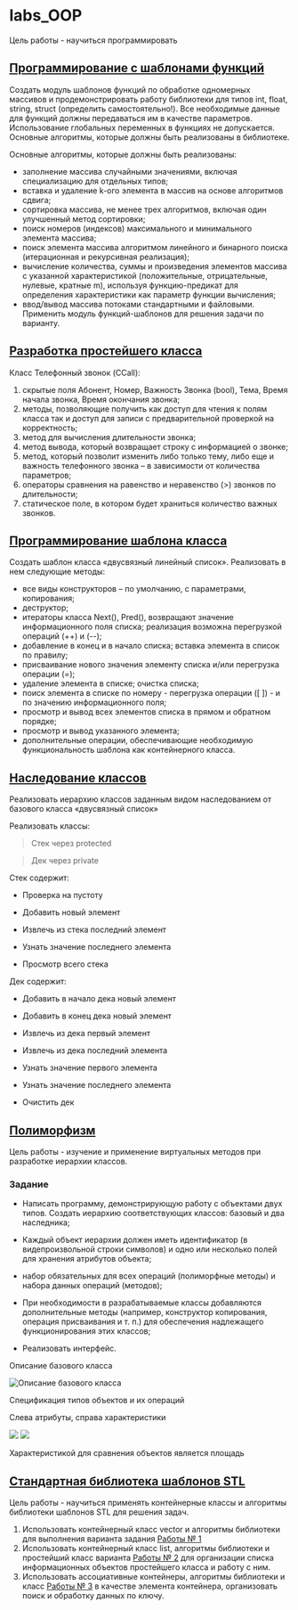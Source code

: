 # labs_OOP

Цель работы - научиться программировать

## [Программирование с шаблонами функций](https://github.com/Oktawn/labs_OOP/tree/labs_1)

Создать модуль шаблонов функций по обработке одномерных массивов и продемонстрировать работу библиотеки для типов int, float, string, struct (определить самостоятельно!). Все необходимые данные для функций должны передаваться им в качестве параметров. Использование глобальных переменных в функциях не допускается. 
Основные алгоритмы, которые должны быть реализованы в библиотеке.

Основные алгоритмы, которые должны быть реализованы:
* заполнение массива случайными значениями, включая специализацию для
отдельных типов;
* вставка и удаление k-ого элемента в массив на основе алгоритмов сдвига;
* сортировка массива, не менее трех алгоритмов, включая один
улучшенный метод сортировки;
* поиск номеров (индексов) максимального и минимального элемента
массива;
* поиск элемента массива алгоритмом линейного и бинарного поиска
(итерационная и рекурсивная реализация);
* вычисление количества, суммы и произведения элементов массива с
указанной характеристикой (положительные, отрицательные, нулевые,
кратные m), используя функцию-предикат для определения
характеристики как параметр функции вычисления;
* ввод/вывод массива потоками стандартными и файловыми.
Применить модуль функций-шаблонов для решения задачи по
варианту.


## [Разработка простейшего класса](https://github.com/Oktawn/labs_OOP/tree/labs_2)

Класс Телефонный звонок (CCall):

1) скрытые поля Абонент, Номер, Важность Звонка (bool), Тема, Время начала звонка, Время окончания звонка;
2) методы, позволяющие получить как доступ для чтения к полям класса
так и доступ для записи с предварительной проверкой на корректность;
3) метод для вычисления длительности звонка;
4) метод вывода, который возвращает строку с информацией о звонке;
5) метод, который позволит изменить либо только тему, либо еще и
важность телефонного звонка – в зависимости от количества параметров;
7) операторы сравнения на равенство и неравенство (>) звонков по длительности;
8) статическое поле, в котором будет храниться количество важных звонков.

## [Программирование шаблона класса](https://github.com/Oktawn/labs_OOP/tree/labs_3)

Создать шаблон класса «двусвязный линейный список». 
Реализовать в нем следующие методы:
* все виды конструкторов – по умолчанию, с параметрами,
копирования;
* деструктор;
* итераторы класса Next(), Pred(), возвращают значение
информационного поля списка; реализация возможна перегрузкой
операций (++) и (--);
* добавление в конец и в начало списка; вставка элемента в список по правилу;
* присваивание нового значения элементу списка и/или перегрузка операции (=);
* удаление элемента в списке; очистка списка;
* поиск элемента в списке по номеру - перегрузка операции ([ ]) - и по значению информационного поля;
* просмотр и вывод всех элементов списка в прямом и обратном порядке;
* просмотр и вывод указанного элемента;
* дополнительные операции, обеспечивающие необходимую функциональность шаблона как контейнерного класса.

## [Наследование классов](https://github.com/Oktawn/labs_OOP/tree/labs_4)

Реализовать иерархию классов заданным видом наследованием от базового класса «двусвязный список»

Реализовать классы:

> Стек через protected

> Дек через private

Стек содержит:

* Проверка на пустоту

* Добавить новый элемент
* Извлечь из стека последний элемент
* Узнать значение последнего элемента 
* Просмотр всего стека

Дек содержит:

* Добавить в начало дека новый элемент

* Добавить в конец дека новый элемент
* Извлечь из дека первый элемент
* Извлечь из дека последний элемента
* Узнать значение первого элемента 
* Узнать значение последнего элемента
* Очистить дек

## [Полиморфизм](https://github.com/Oktawn/labs_OOP/tree/labs_5)

Цель работы - изучение и применение виртуальных методов при разработке иерархии классов.

### Задание

* Написать программу, демонстрирующую работу с объектами двух типов. Создать иерархию соответствующих классов: базовый и два наследника;

* Каждый объект иерархии должен иметь идентификатор (в видепроизвольной строки символов) и одно или несколько полей для хранения атрибутов объекта;

* набор обязательных для всех операций (полиморфные методы) и набора данных операций (методов);
* При необходимости в разрабатываемые классы добавляются дополнительные методы (например, конструктор копирования, операция присваивания и т. п.) для обеспечения надлежащего функционирования этих классов;

* Реализовать интерфейс.

Описание базового класса

![Описание базового класса](https://sun9-23.userapi.com/impg/ByxNaIWtgVJ5kQKURkynDRvUY-tLjE9QD4y-ug/MzOWpwcs0tY.jpg?size=620x177&quality=96&sign=9cb9dfe5d2f7ba661676f14c5a62d2bf&type=album)

Спецификация типов объектов и их операций

Слева атрибуты, справа характеристики

![](https://sun9-10.userapi.com/impg/Tz3YZlOYO_rsy4w64baBCUb_v0H2ThYo2in7vg/3vkTLhFuKj0.jpg?size=600x57&quality=96&sign=988e40ce1a06c4d9b64685ca172aa104&type=album)
![](https://sun3-4.userapi.com/impg/eaN-ioHKOAtTDRyQaHmSx6CoGy9cUGUgpCWy_Q/puuwGE-1eoY.jpg?size=602x58&quality=96&sign=16250d8001d6a30dbf437a628e92cba1&type=album)

Характеристикой для сравнения объектов является площадь

## [Стандартная библиотека шаблонов STL](https://github.com/Oktawn/labs_OOP/tree/labs_6)

Цель работы - научиться применять контейнерные классы и алгоритмы библиотеки шаблонов STL для решения задач.

1) Использовать контейнерный класс vector и алгоритмы библиотеки для выполнения варианта задания [Работы № 1](https://github.com/Oktawn/labs_OOP/tree/labs_1)
2) Использовать контейнерный класс list, алгоритмы библиотеки и простейший класс варианта [Работы № 2](https://github.com/Oktawn/labs_OOP/tree/labs_2) для организации списка информационных объектов простейшего класса и работу с ним.
3) Использовать ассоциативные контейнеры, алгоритмы библиотеки и класс [Работы № 3](https://github.com/Oktawn/labs_OOP/tree/labs_3) в качестве элемента контейнера, организовать поиск и обработку данных по ключу.


